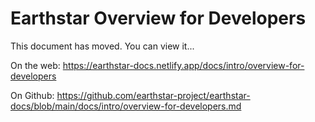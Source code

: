 # Earthstar Overview for Developers

This document has moved.  You can view it...

On the web: https://earthstar-docs.netlify.app/docs/intro/overview-for-developers

On Github: https://github.com/earthstar-project/earthstar-docs/blob/main/docs/intro/overview-for-developers.md

